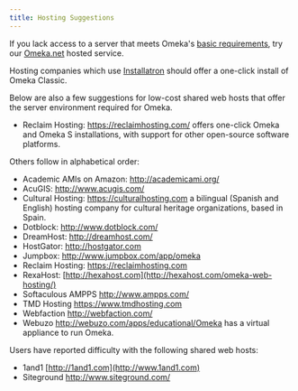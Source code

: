 ```yaml
---
title: Hosting Suggestions
---
```


If you lack access to a server that meets Omeka's [basic requirements](../Installation/System_Requirements/), try our [Omeka.net](http://omeka.net) hosted service.

Hosting companies which use [Installatron](https://installatron.com/) should offer a one-click install of Omeka Classic.

Below are also a few suggestions for low-cost shared web hosts that offer the server environment required for Omeka.

-   Reclaim Hosting: <https://reclaimhosting.com/> offers one-click Omeka and Omeka S installations, with support for other open-source software platforms.

Others follow in alphabetical order:

-   Academic AMIs on Amazon: <http://academicami.org/>
-   AcuGIS: <http://www.acugis.com/>
-   Cultural Hosting: <https://culturalhosting.com> a bilingual (Spanish and English) hosting company for cultural heritage organizations, based in Spain.
-   Dotblock: <http://www.dotblock.com/>
-   DreamHost: <http://dreamhost.com/> 
-   HostGator: <http://hostgator.com> 
-   Jumpbox: <http://www.jumpbox.com/app/omeka> 
-   Reclaim Hosting: <https://reclaimhosting.com> 
-   RexaHost: [http://hexahost.com](http://hexahost.com/omeka-web-hosting/) 
-   Softaculous AMPPS <http://www.ampps.com/>
-   TMD Hosting <https://www.tmdhosting.com>
-   Webfaction <http://webfaction.com/>
-   Webuzo <http://webuzo.com/apps/educational/Omeka> has a virtual appliance to run Omeka.

Users have reported difficulty with the following shared web hosts:
-   1and1 [http://1and1.com](http://www.1and1.com)
-   Siteground <http://www.siteground.com/>
